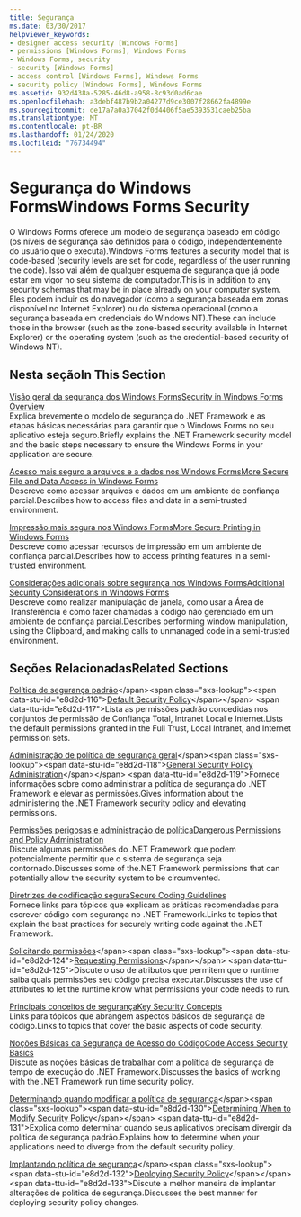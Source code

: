 ```yaml
---
title: Segurança
ms.date: 03/30/2017
helpviewer_keywords:
- designer access security [Windows Forms]
- permissions [Windows Forms], Windows Forms
- Windows Forms, security
- security [Windows Forms]
- access control [Windows Forms], Windows Forms
- security policy [Windows Forms], Windows Forms
ms.assetid: 932d438a-5285-46d8-a958-8c93d0ad6cae
ms.openlocfilehash: a3debf487b9b2a04277d9ce3007f28662fa4899e
ms.sourcegitcommit: de17a7a0a37042f0d4406f5ae5393531caeb25ba
ms.translationtype: MT
ms.contentlocale: pt-BR
ms.lasthandoff: 01/24/2020
ms.locfileid: "76734494"
---
```

# <a name="windows-forms-security"></a><span data-ttu-id="e8d2d-102">Segurança do Windows Forms</span><span class="sxs-lookup"><span data-stu-id="e8d2d-102">Windows Forms Security</span></span>
<span data-ttu-id="e8d2d-103">O Windows Forms oferece um modelo de segurança baseado em código (os níveis de segurança são definidos para o código, independentemente do usuário que o executa).</span><span class="sxs-lookup"><span data-stu-id="e8d2d-103">Windows Forms features a security model that is code-based (security levels are set for code, regardless of the user running the code).</span></span> <span data-ttu-id="e8d2d-104">Isso vai além de qualquer esquema de segurança que já pode estar em vigor no seu sistema de computador.</span><span class="sxs-lookup"><span data-stu-id="e8d2d-104">This is in addition to any security schemas that may be in place already on your computer system.</span></span> <span data-ttu-id="e8d2d-105">Eles podem incluir os do navegador (como a segurança baseada em zonas disponível no Internet Explorer) ou do sistema operacional (como a segurança baseada em credenciais do Windows NT).</span><span class="sxs-lookup"><span data-stu-id="e8d2d-105">These can include those in the browser (such as the zone-based security available in Internet Explorer) or the operating system (such as the credential-based security of Windows NT).</span></span>  
  
## <a name="in-this-section"></a><span data-ttu-id="e8d2d-106">Nesta seção</span><span class="sxs-lookup"><span data-stu-id="e8d2d-106">In This Section</span></span>  
 [<span data-ttu-id="e8d2d-107">Visão geral da segurança dos Windows Forms</span><span class="sxs-lookup"><span data-stu-id="e8d2d-107">Security in Windows Forms Overview</span></span>](security-in-windows-forms-overview.md)  
 <span data-ttu-id="e8d2d-108">Explica brevemente o modelo de segurança do .NET Framework e as etapas básicas necessárias para garantir que o Windows Forms no seu aplicativo esteja seguro.</span><span class="sxs-lookup"><span data-stu-id="e8d2d-108">Briefly explains the .NET Framework security model and the basic steps necessary to ensure the Windows Forms in your application are secure.</span></span>  
  
 [<span data-ttu-id="e8d2d-109">Acesso mais seguro a arquivos e a dados nos Windows Forms</span><span class="sxs-lookup"><span data-stu-id="e8d2d-109">More Secure File and Data Access in Windows Forms</span></span>](more-secure-file-and-data-access-in-windows-forms.md)  
 <span data-ttu-id="e8d2d-110">Descreve como acessar arquivos e dados em um ambiente de confiança parcial.</span><span class="sxs-lookup"><span data-stu-id="e8d2d-110">Describes how to access files and data in a semi-trusted environment.</span></span>  
  
 [<span data-ttu-id="e8d2d-111">Impressão mais segura nos Windows Forms</span><span class="sxs-lookup"><span data-stu-id="e8d2d-111">More Secure Printing in Windows Forms</span></span>](more-secure-printing-in-windows-forms.md)  
 <span data-ttu-id="e8d2d-112">Descreve como acessar recursos de impressão em um ambiente de confiança parcial.</span><span class="sxs-lookup"><span data-stu-id="e8d2d-112">Describes how to access printing features in a semi-trusted environment.</span></span>  
  
 [<span data-ttu-id="e8d2d-113">Considerações adicionais sobre segurança nos Windows Forms</span><span class="sxs-lookup"><span data-stu-id="e8d2d-113">Additional Security Considerations in Windows Forms</span></span>](additional-security-considerations-in-windows-forms.md)  
 <span data-ttu-id="e8d2d-114">Descreve como realizar manipulação de janela, como usar a Área de Transferência e como fazer chamadas a código não gerenciado em um ambiente de confiança parcial.</span><span class="sxs-lookup"><span data-stu-id="e8d2d-114">Describes performing window manipulation, using the Clipboard, and making calls to unmanaged code in a semi-trusted environment.</span></span>  
  
## <a name="related-sections"></a><span data-ttu-id="e8d2d-115">Seções Relacionadas</span><span class="sxs-lookup"><span data-stu-id="e8d2d-115">Related Sections</span></span>  
 <span data-ttu-id="e8d2d-116">[Política de segurança padrão](https://docs.microsoft.com/previous-versions/dotnet/netframework-4.0/03kwzyfc(v=vs.100))</span><span class="sxs-lookup"><span data-stu-id="e8d2d-116">[Default Security Policy](https://docs.microsoft.com/previous-versions/dotnet/netframework-4.0/03kwzyfc(v=vs.100))</span></span>  
 <span data-ttu-id="e8d2d-117">Lista as permissões padrão concedidas nos conjuntos de permissão de Confiança Total, Intranet Local e Internet.</span><span class="sxs-lookup"><span data-stu-id="e8d2d-117">Lists the default permissions granted in the Full Trust, Local Intranet, and Internet permission sets.</span></span>  
  
 <span data-ttu-id="e8d2d-118">[Administração de política de segurança geral](https://docs.microsoft.com/previous-versions/dotnet/netframework-4.0/ed5htz45(v=vs.100))</span><span class="sxs-lookup"><span data-stu-id="e8d2d-118">[General Security Policy Administration](https://docs.microsoft.com/previous-versions/dotnet/netframework-4.0/ed5htz45(v=vs.100))</span></span>  
 <span data-ttu-id="e8d2d-119">Fornece informações sobre como administrar a política de segurança do .NET Framework e elevar as permissões.</span><span class="sxs-lookup"><span data-stu-id="e8d2d-119">Gives information about the administering the .NET Framework security policy and elevating permissions.</span></span>  
  
 [<span data-ttu-id="e8d2d-120">Permissões perigosas e administração de política</span><span class="sxs-lookup"><span data-stu-id="e8d2d-120">Dangerous Permissions and Policy Administration</span></span>](../misc/dangerous-permissions-and-policy-administration.md)  
 <span data-ttu-id="e8d2d-121">Discute algumas permissões do .NET Framework que podem potencialmente permitir que o sistema de segurança seja contornado.</span><span class="sxs-lookup"><span data-stu-id="e8d2d-121">Discusses some of the.NET Framework permissions that can potentially allow the security system to be circumvented.</span></span>  
  
 [<span data-ttu-id="e8d2d-122">Diretrizes de codificação segura</span><span class="sxs-lookup"><span data-stu-id="e8d2d-122">Secure Coding Guidelines</span></span>](../../standard/security/secure-coding-guidelines.md)  
 <span data-ttu-id="e8d2d-123">Fornece links para tópicos que explicam as práticas recomendadas para escrever código com segurança no .NET Framework.</span><span class="sxs-lookup"><span data-stu-id="e8d2d-123">Links to topics that explain the best practices for securely writing code against the .NET Framework.</span></span>  
  
 <span data-ttu-id="e8d2d-124">[Solicitando permissões](https://docs.microsoft.com/previous-versions/dotnet/netframework-4.0/yd267cce(v=vs.100))</span><span class="sxs-lookup"><span data-stu-id="e8d2d-124">[Requesting Permissions](https://docs.microsoft.com/previous-versions/dotnet/netframework-4.0/yd267cce(v=vs.100))</span></span>  
 <span data-ttu-id="e8d2d-125">Discute o uso de atributos que permitem que o runtime saiba quais permissões seu código precisa executar.</span><span class="sxs-lookup"><span data-stu-id="e8d2d-125">Discusses the use of attributes to let the runtime know what permissions your code needs to run.</span></span>  
  
 [<span data-ttu-id="e8d2d-126">Principais conceitos de segurança</span><span class="sxs-lookup"><span data-stu-id="e8d2d-126">Key Security Concepts</span></span>](../../standard/security/key-security-concepts.md)  
 <span data-ttu-id="e8d2d-127">Links para tópicos que abrangem aspectos básicos de segurança de código.</span><span class="sxs-lookup"><span data-stu-id="e8d2d-127">Links to topics that cover the basic aspects of code security.</span></span>  
  
 [<span data-ttu-id="e8d2d-128">Noções Básicas da Segurança de Acesso do Código</span><span class="sxs-lookup"><span data-stu-id="e8d2d-128">Code Access Security Basics</span></span>](../misc/code-access-security-basics.md)  
 <span data-ttu-id="e8d2d-129">Discute as noções básicas de trabalhar com a política de segurança de tempo de execução do .NET Framework.</span><span class="sxs-lookup"><span data-stu-id="e8d2d-129">Discusses the basics of working with the .NET Framework run time security policy.</span></span>  
  
 <span data-ttu-id="e8d2d-130">[Determinando quando modificar a política de segurança](https://docs.microsoft.com/previous-versions/dotnet/netframework-4.0/xky659fc(v=vs.100))</span><span class="sxs-lookup"><span data-stu-id="e8d2d-130">[Determining When to Modify Security Policy](https://docs.microsoft.com/previous-versions/dotnet/netframework-4.0/xky659fc(v=vs.100))</span></span>  
 <span data-ttu-id="e8d2d-131">Explica como determinar quando seus aplicativos precisam divergir da política de segurança padrão.</span><span class="sxs-lookup"><span data-stu-id="e8d2d-131">Explains how to determine when your applications need to diverge from the default security policy.</span></span>  
  
 <span data-ttu-id="e8d2d-132">[Implantando política de segurança](https://docs.microsoft.com/previous-versions/dotnet/netframework-4.0/13wcxx6y(v=vs.100))</span><span class="sxs-lookup"><span data-stu-id="e8d2d-132">[Deploying Security Policy](https://docs.microsoft.com/previous-versions/dotnet/netframework-4.0/13wcxx6y(v=vs.100))</span></span>  
 <span data-ttu-id="e8d2d-133">Discute a melhor maneira de implantar alterações de política de segurança.</span><span class="sxs-lookup"><span data-stu-id="e8d2d-133">Discusses the best manner for deploying security policy changes.</span></span>
